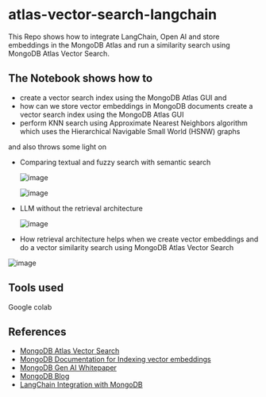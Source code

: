 # atlas-vector-search-langchain
This Repo shows how to integrate LangChain, Open AI and store embeddings in the MongoDB Atlas and run a similarity search using MongoDB Atlas Vector Search.

## The Notebook shows how to 
- create a vector search index using the MongoDB Atlas GUI and
- how can we store vector embeddings in MongoDB documents create a vector search index using the MongoDB Atlas GUI
- perform KNN search using Approximate Nearest Neighbors algorithm which uses the Hierarchical Navigable Small World (HSNW) graphs

and also throws some light on
- Comparing textual and fuzzy search with semantic search

   ![image](https://github.com/mongodb-developer/atlas-vector-search-langchain/assets/25996527/96e8408f-b974-472c-bdef-ca8d5246230a)

  ![image](https://github.com/mongodb-developer/atlas-vector-search-langchain/assets/25996527/46dccc72-b1de-4920-9507-70c799cdbe9a)


- LLM without the retrieval architecture

  ![image](https://github.com/mongodb-developer/atlas-vector-search-langchain/assets/25996527/6e8bcb24-5246-4096-a822-9bfa7337854e)

- How retrieval architecture helps when we create vector embeddings and do a vector similarity search using MongoDB Atlas Vector Search 

![image](https://github.com/mongodb-developer/atlas-vector-search-langchain/assets/25996527/6b666534-56b3-49d9-ab24-b12fe16a31f6)

## Tools used
Google colab 

  ## References
  - [MongoDB Atlas Vector Search](https://www.mongodb.com/products/platform/atlas-vector-search)
  - [MongoDB Documentation for Indexing vector embeddings](https://www.mongodb.com/docs/atlas/atlas-search/field-types/knn-vector/)
  - [MongoDB Gen AI Whitepaper](https://www.mongodb.com/collateral/embedding-generative-ai)
  - [MongoDB Blog](https://www.mongodb.com/blog/post/going-from-zero-to-one-enterprise-ready-mongodb-llms)
  - [LangChain Integration with MongoDB](https://python.langchain.com/docs/modules/data_connection/vectorstores/integrations/mongodb_atlas)

